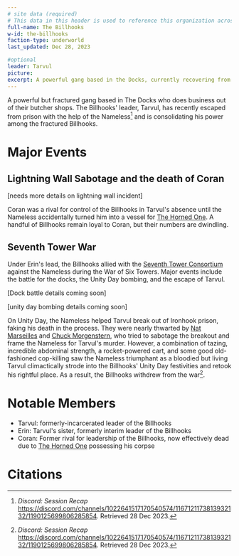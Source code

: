 ```yaml
---
# site data (required)
# This data in this header is used to reference this organization across the entire website. 
full-name: The Billhooks
w-id: the-billhooks
faction-type: underworld
last_updated: Dec 28, 2023

#optional
leader: Tarvul
picture:
excerpt: A powerful gang based in the Docks, currently recovering from an internal power struggle.
---
```


A powerful but fractured gang based in The Docks who does business out of their butcher shops. The Billhooks' leader, Tarvul, has recently escaped from prison with the help of the Nameless[^tarvul-escape] and is consolidating his power among the fractured Billhooks.

# Major Events
## Lightning Wall Sabotage and the death of Coran

[needs more details on lightning wall incident]

Coran was a rival for control of the Billhooks in Tarvul's absence until the Nameless accidentally turned him into a vessel for [The Horned One](npcs#the-horned-one). A handful of Billhooks remain loyal to Coran, but their numbers are dwindling.

## Seventh Tower War

Under Erin's lead, the Billhooks allied with the [Seventh Tower Consortium](factions#seventh-tower-consortium) against the Nameless during the War of Six Towers. Major events include the battle for the docks, the Unity Day bombing, and the escape of Tarvul.

[Dock battle details coming soon]

[unity day bombing details coming soon]

On Unity Day, the Nameless helped Tarvul break out of Ironhook prison, faking his death in the process. They were nearly thwarted by [Nat Marseilles](npcs#nat-marseilles) and [Chuck Morgenstern](npcs#chuck-morgenstern), who tried to sabotage the breakout and frame the Nameless for Tarvul's murder. However, a combination of tazing, incredible abdominal strength, a rocket-powered cart, and some good old-fashioned cop-killing saw the Nameless triumphant as a bloodied but living Tarvul climactically strode into the Billhooks' Unity Day festivities and retook his rightful place. As a result, the Billhooks withdrew from the war[^tarvul-escape].

# Notable Members

* Tarvul: formerly-incarcerated leader of the Billhooks
* Erin: Tarvul's sister, formerly interim leader of the Billhooks
* Coran: Former rival for leadership of the Billhooks, now effectively dead due to [The Horned One](npcs#the-horned-one) possessing his corpse

# Citations

[^tarvul-escape]: *Discord: Session Recap* <https://discord.com/channels/1022641517170540574/1167121173813932132/1190125699806285854>. Retrieved 28 Dec 2023.